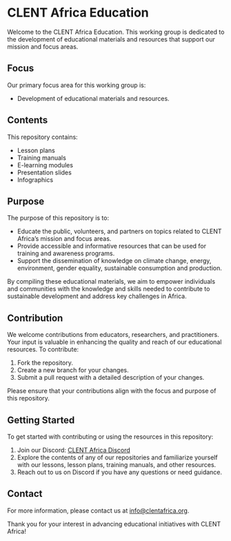 # CLENT Africa Education

Welcome to the CLENT Africa Education. This working group is dedicated to the development of educational materials and resources that support our mission and focus areas.

## Focus

Our primary focus area for this working group is:
- Development of educational materials and resources.

## Contents

This repository contains:
- Lesson plans
- Training manuals
- E-learning modules
- Presentation slides
- Infographics

## Purpose

The purpose of this repository is to:
- Educate the public, volunteers, and partners on topics related to CLENT Africa’s mission and focus areas.
- Provide accessible and informative resources that can be used for training and awareness programs.
- Support the dissemination of knowledge on climate change, energy, environment, gender equality, sustainable consumption and production.

By compiling these educational materials, we aim to empower individuals and communities with the knowledge and skills needed to contribute to sustainable development and address key challenges in Africa.

## Contribution

We welcome contributions from educators, researchers, and practitioners. Your input is valuable in enhancing the quality and reach of our educational resources. To contribute:

1. Fork the repository.
2. Create a new branch for your changes.
3. Submit a pull request with a detailed description of your changes.

Please ensure that your contributions align with the focus and purpose of this repository.

## Getting Started

To get started with contributing or using the resources in this repository:

1. Join our Discord: [CLENT Africa Discord](https://discord.gg/HC75V7JN)
2. Explore the contents of any of our repositories and familiarize yourself with our lessons, lesson plans, training manuals, and other resources.
3. Reach out to us on Discord if you have any questions or need guidance.

## Contact

For more information, please contact us at [info@clentafrica.org](mailto:info@clentafrica.org).

Thank you for your interest in advancing educational initiatives with CLENT Africa!
